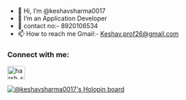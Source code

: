 - 👋 Hi, I’m @keshavsharma0017
- 🌱 I’m an Application Developer
- 🧊 contact no:- 8920106534
- 📫 How to reach me Gmail:- Keshav.prof26@gmail.com

<h3 align="left">Connect with me:</h3>
<p align="left">
<a href="https://www.linkedin.com/in/keshav-sharma-120064228/" target="blank"><img align="center" src="https://raw.githubusercontent.com/rahuldkjain/github-profile-readme-generator/master/src/images/icons/Social/linked-in-alt.svg" alt="harsh_saxena7" height="30" width="40" /></a>
</p>

<!---
keshavsharma0017/keshavsharma0017 is a ✨ special ✨ repository because its `README.md` (this file) appears on your GitHub profile.
You can click the Preview link to take a look at your changes.
--->


[![@keshavsharma0017's Holopin board](https://holopin.me/keshavsharma0017)](https://holopin.io/@keshavsharma0017)
